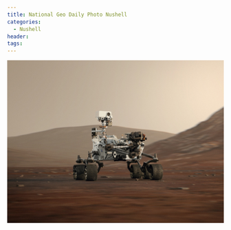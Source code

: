 ```yaml
---
title: National Geo Daily Photo Nushell
categories:
  - Nushell
header:
tags:
---
```

![National Geo Daily Photo Nushell](/images/mars-rover-og.jpg)
<script src="https://gist.github.com/ddupas/862b7678e317b5cd2b1518e481e0f0f7.js"></script>
